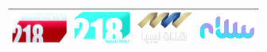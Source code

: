 | ![](https://raw.githubusercontent.com/RevGear/logo/master/Countries/LY/218-News.png) | ![](https://raw.githubusercontent.com/RevGear/logo/master/Countries/LY/218-TV.png) | ![](https://raw.githubusercontent.com/RevGear/logo/master/Countries/LY/Libyas-Channel.png) | ![](https://raw.githubusercontent.com/RevGear/logo/master/Countries/LY/Salam-TV.png)  | 
|:---:|:---:|:---:|:---:| 	
